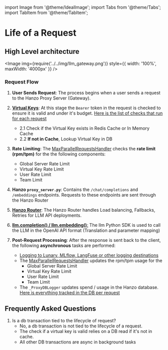 import Image from '@theme/IdealImage';
import Tabs from '@theme/Tabs';
import TabItem from '@theme/TabItem';

# Life of a Request

## High Level architecture

<Image img={require('../../img/llm_gateway.png')} style={{ width: '100%', maxWidth: '4000px' }} />


### Request Flow 

1. **User Sends Request**: The process begins when a user sends a request to the Hanzo Proxy Server (Gateway).

2. [**Virtual Keys**](../virtual_keys): At this stage the `Bearer` token in the request is checked to ensure it is valid and under it's budget. [Here is the list of checks that run for each request](https://github.com/BerriAI/llm/blob/ba41a72f92a9abf1d659a87ec880e8e319f87481/llm/proxy/auth/auth_checks.py#L43)
    - 2.1 Check if the Virtual Key exists in Redis Cache or In Memory Cache
    - 2.2 **If not in Cache**, Lookup Virtual Key in DB

3. **Rate Limiting**: The [MaxParallelRequestsHandler](https://github.com/BerriAI/llm/blob/main/llm/proxy/hooks/parallel_request_limiter.py) checks the **rate limit (rpm/tpm)** for the the following components:
    - Global Server Rate Limit
    - Virtual Key Rate Limit
    - User Rate Limit
    - Team Limit

4. **Hanzo `proxy_server.py`**: Contains the `/chat/completions` and `/embeddings` endpoints. Requests to these endpoints are sent through the Hanzo Router

5. [**Hanzo Router**](../routing): The Hanzo Router handles Load balancing, Fallbacks, Retries for LLM API deployments.

6. [**llm.completion() / llm.embedding()**:](../index#llm-python-sdk) The llm Python SDK is used to call the LLM in the OpenAI API format (Translation and parameter mapping)

7. **Post-Request Processing**: After the response is sent back to the client, the following **asynchronous** tasks are performed:
   - [Logging to Lunary, MLflow, LangFuse or other logging destinations](./logging)
   - The [MaxParallelRequestsHandler](https://github.com/BerriAI/llm/blob/main/llm/proxy/hooks/parallel_request_limiter.py) updates the rpm/tpm usage for the 
        - Global Server Rate Limit
        - Virtual Key Rate Limit
        - User Rate Limit
        - Team Limit
    - The `_ProxyDBLogger` updates spend / usage in the Hanzo database. [Here is everything tracked in the DB per request](https://github.com/BerriAI/llm/blob/ba41a72f92a9abf1d659a87ec880e8e319f87481/schema.prisma#L172)

## Frequently Asked Questions

1. Is a db transaction tied to the lifecycle of request?
    - No, a db transaction is not tied to the lifecycle of a request.
    - The check if a virtual key is valid relies on a DB read if it's not in cache.
    - All other DB transactions are async in background tasks